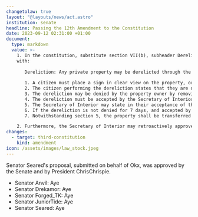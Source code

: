 ```yaml
---
changetolaw: true
layout: "@layouts/news/act.astro"
institution: senate
headline: Passing the 12th Amendment to the Constitution
date: 2023-09-12 02:31:00 +01:00
document:
  type: markdown
  value: >-
    1. In the constitution, substitute section VII(b), subheader Dereliction
    with:  
       
       Dereliction: Any private property may be derelicted through the following process:
      
       1. A citizen must place a sign in clear view on the property, or as close as reasonably possible, an unreinforced sign containing the word "Dereliction", and the current date.
       2. The citizen performing the dereliction states that they are derelicting the property in the Icenian discord. The Secretary of the Interior must then approve the dereliction.
       3. The dereliction may be denied by the property owner by removing the sign on the property or responding in the discord.
       4. The dereliction must be accepted by the Secretary of Interior.
       5. The Secretary of Interior may state in their acceptance of the dereliction that the property will be transferred to the government, in which case the property shall be transferred to the government upon completion of the dereliction.
       6. If the dereliction is not denied for 7 days, and accepted by the Secretary of Interior within 14 days, the dereliction is completed.
       7. Notwithstanding section 5, the property shall be transferred to the citizen performing the dereliction upon completion of the dereliction.

    2. Furthermore, the Secretary of Interior may retroactively approve previous derelictions that meet these conditions.
changes:
  - target: third-constitution
    kind: amendment
icon: /assets/images/law_stock.jpeg
---
```

Senator Seared's proposal, submitted on behalf of Okx, was approved by the Senate and by President ChrisChrispie.<!--more-->

- Senator Anvil: Aye
- Senator Drekamor: Aye
- Senator Forged_TK: Aye
- Senator JuniorTide: Aye
- Senator Seared: Aye
